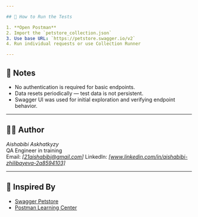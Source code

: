 ```yaml
---

## 🚀 How to Run the Tests

1. **Open Postman**
2. Import the `petstore_collection.json`
3. Use base URL: `https://petstore.swagger.io/v2`
4. Run individual requests or use Collection Runner

---
```


## 📌 Notes

- No authentication is required for basic endpoints.
- Data resets periodically — test data is not persistent.
- Swagger UI was used for initial exploration and verifying endpoint behavior.

---

## 🧑‍💻 Author

_Aishabibi Askhatkyzy_  
QA Engineer in training  
Email: *[21aishabibi@gmail.com]*
LinkedIn: *[www.linkedin.com/in/aishabibi-zhilibayeva-2a8594103]*

---

## 🐾 Inspired By

- [Swagger Petstore](https://petstore.swagger.io/)
- [Postman Learning Center](https://learning.postman.com/)
